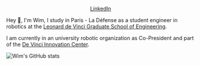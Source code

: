 <p align="center">
  <a href="https://www.linkedin.com/in/wim-poignon-a113aa1b0/?locale=en_US">LinkedIn</a> 
</p>

Hey 👋, I'm Wim, I study in Paris - La Défense as a student engineer in robotics at the [Leonard de Vinci Graduate School of Engineering](https://www.esilv.fr/en/).

I am currently in an university robotic organization as Co-President and part of the [De Vinci Innovation Center](https://dvic.devinci.fr/).

  ![Wim's GitHub stats](https://github-readme-stats.vercel.app/api?username=wimausberlin&show_icons=true&theme=radical)
